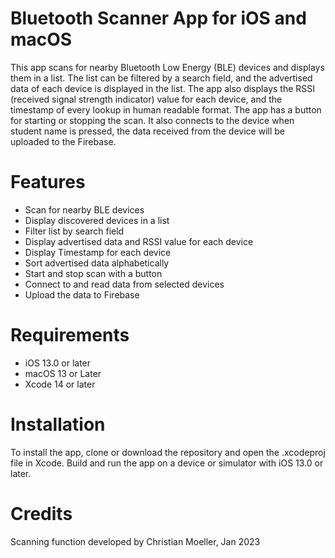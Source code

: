 # Bluetooth Scanner App for iOS and macOS

This app scans for nearby Bluetooth Low Energy (BLE) devices and displays them in a list. The list can be filtered by a search field, and the advertised data of each device is displayed in the list. The app also displays the RSSI (received signal strength indicator) value for each device, and the timestamp of every lookup in human readable format. The app has a button for starting or stopping the scan.  It also connects to the device when student name is pressed, the data received from the device will be uploaded to the Firebase.

# Features

- Scan for nearby BLE devices
- Display discovered devices in a list
- Filter list by search field
- Display advertised data and RSSI value for each device
- Display Timestamp for each device
- Sort advertised data alphabetically
- Start and stop scan with a button
- Connect to and read data from selected devices
- Upload the data to Firebase

# Requirements

- iOS 13.0 or later
- macOS 13 or Later
- Xcode 14 or later

# Installation

To install the app, clone or download the repository and open the .xcodeproj file in Xcode. Build and run the app on a device or simulator with iOS 13.0 or later.


# Credits

Scanning function developed by Christian Moeller, Jan 2023



